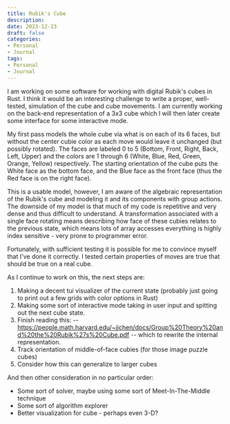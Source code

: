 ```yaml
---
title: Rubik's Cube 
description: 
date: 2023-12-23
draft: false
categories:
- Personal
- Journal
tags:
- Personal
- Journal
---
```


I am working on some software for working with digital Rubik's cubes in Rust. I think it would be an interesting challenge
to write a proper, well-tested, simulation of the cube and cube movements. I am currently working on the back-end
representation of a 3x3 cube which I will then later create some interface for some interactive mode. 

My first pass models the whole cube via what is on each of its 6 faces, but without the center cubie color as each move would leave it unchanged (but possibly rotated). The faces are labeled 0 to 5 (Bottom, Front, Right, Back, Left, Upper) and the colors are 1 through 6 (White, Blue, Red, Green, Orange, Yellow) respectively. The starting orientation of the cube puts the White face as the bottom face, and the Blue face as the front face (thus the Red face is on the right face).

This is a usable model, however, I am aware of the algebraic representation of the Rubik's cube and modeling it and its components with group actions. The downside of my model is that much of my code is repetitive and very dense and thus difficult to understand. A transformation associated with a single face rotating means describing how face of these cubies relates to the previous state, which means lots of array accesses everything is highly index sensitive - very prone to programmer error.

Fortunately, with sufficient testing it is possible for me to convince myself that I've done it correctly. I tested certain properties of moves are true that should be true on a real cube.

As I continue to work on this, the next steps are:
1. Making a decent tui visualizer of the current state (probably just going to print out a few grids with color options in Rust)
2. Making some sort of interactive mode taking in user input and spitting out the next cube state.
3. Finish reading this: -- https://people.math.harvard.edu/~jjchen/docs/Group%20Theory%20and%20the%20Rubik%27s%20Cube.pdf -- which to rewrite the internal representation.
4. Track orientation of middle-of-face cubies (for those image puzzle cubes)
5. Consider how this can generalize to larger cubes

And then other consideration in no particular order:
* Some sort of solver, maybe using some sort of Meet-In-The-Middle technique
* Some sort of algorithm explorer
* Better visualization for cube - perhaps even 3-D?
